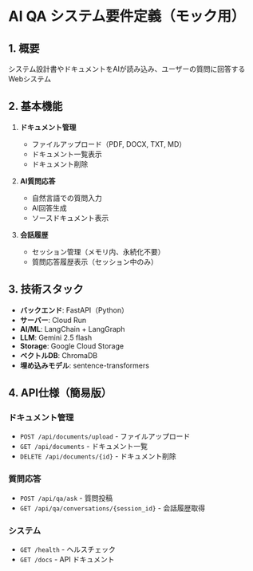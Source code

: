 # AI QA システム要件定義（モック用）

## 1. 概要
システム設計書やドキュメントをAIが読み込み、ユーザーの質問に回答するWebシステム

## 2. 基本機能
1. **ドキュメント管理**
   - ファイルアップロード（PDF, DOCX, TXT, MD）
   - ドキュメント一覧表示
   - ドキュメント削除

2. **AI質問応答**
   - 自然言語での質問入力
   - AI回答生成
   - ソースドキュメント表示

3. **会話履歴**
   - セッション管理（メモリ内、永続化不要）
   - 質問応答履歴表示（セッション中のみ）

## 3. 技術スタック
- **バックエンド**: FastAPI（Python）
- **サーバー**: Cloud Run
- **AI/ML**: LangChain + LangGraph
- **LLM**: Gemini 2.5 flash
- **Storage**: Google Cloud Storage
- **ベクトルDB**: ChromaDB
- **埋め込みモデル**: sentence-transformers

## 4. API仕様（簡易版）

### ドキュメント管理
- `POST /api/documents/upload` - ファイルアップロード
- `GET /api/documents` - ドキュメント一覧
- `DELETE /api/documents/{id}` - ドキュメント削除

### 質問応答
- `POST /api/qa/ask` - 質問投稿
- `GET /api/qa/conversations/{session_id}` - 会話履歴取得

### システム
- `GET /health` - ヘルスチェック
- `GET /docs` - API ドキュメント